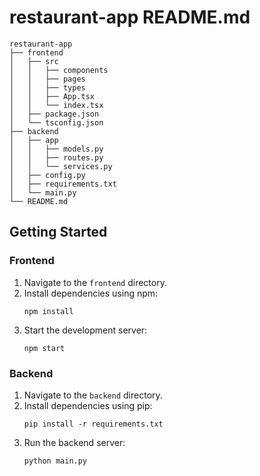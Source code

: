 # restaurant-app README.md


```
restaurant-app
├── frontend
│   ├── src
│   │   ├── components
│   │   ├── pages
│   │   ├── types
│   │   ├── App.tsx
│   │   └── index.tsx
│   ├── package.json
│   └── tsconfig.json
├── backend
│   ├── app
│   │   ├── models.py
│   │   ├── routes.py
│   │   └── services.py
│   ├── config.py
│   ├── requirements.txt
│   └── main.py
└── README.md
```

## Getting Started

### Frontend

1. Navigate to the `frontend` directory.
2. Install dependencies using npm:
   ```
   npm install
   ```
3. Start the development server:
   ```
   npm start
   ```

### Backend

1. Navigate to the `backend` directory.
2. Install dependencies using pip:
   ```
   pip install -r requirements.txt
   ```
3. Run the backend server:
   ```
   python main.py
   ```
